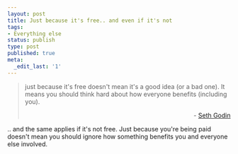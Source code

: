 ```yaml
---
layout: post
title: Just because it's free.. and even if it's not
tags:
- Everything else
status: publish
type: post
published: true
meta:
  _edit_last: '1'
---
```

<blockquote>just because it's free doesn't mean it's a good idea (or a bad one). It means you should think hard about how everyone benefits (including you).

<p style="text-align: right;"> - <a title="&quot;it will be good exposure&quot;" href="http://sethgodin.typepad.com/seths_blog/2011/07/it-will-be-good-exposure.html?utm_source=feedburner&amp;utm_medium=feed&amp;utm_campaign=Feed%3A+typepad%2Fsethsmainblog+%28Seth%27s+Blog%29">Seth Godin</a></p>

</blockquote>

.. and the same applies if it's not free. Just because you're being paid doesn't mean you should ignore how something benefits you and everyone else involved.

